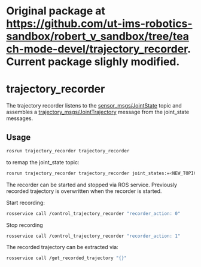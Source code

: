 # Original package at https://github.com/ut-ims-robotics-sandbox/robert_v_sandbox/tree/teach-mode-devel/trajectory_recorder. Current package slighly modified.

# trajectory_recorder 
The trajectory recorder listens to the [sensor_msgs/JointState](http://docs.ros.org/en/melodic/api/sensor_msgs/html/msg/JointState.html) topic and assembles a [trajectory_msgs/JointTrajectory](http://docs.ros.org/en/api/trajectory_msgs/html/msg/JointTrajectory.html) message from the joint_state messages.

## Usage
``` bash
rosrun trajectory_recorder trajectory_recorder
```
to remap the joint_state topic:
``` bash
rosrun trajectory_recorder trajectory_recorder joint_states:=<NEW_TOPIC_NAME>
```

The recorder can be started and stopped via ROS service. Previously recorded trajectory is overwritten when the recorder is started.

Start recording:
``` bash
rosservice call /control_trajectory_recorder "recorder_action: 0" 
```
Stop recording
``` bash
rosservice call /control_trajectory_recorder "recorder_action: 1" 
```

The recorded trajectory can be extracted via:
``` bash
rosservice call /get_recorded_trajectory "{}"
``` 
